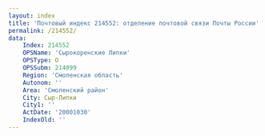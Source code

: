 ```yaml
---
layout: index
title: 'Почтовый индекс 214552: отделение почтовой связи Почты России'
permalink: /214552/
data:
    Index: 214552
    OPSName: 'Сырокоренские Липки'
    OPSType: О
    OPSSubm: 214099
    Region: 'Смоленская область'
    Autonom: ''
    Area: 'Смоленский район'
    City: Сыр-Липки
    City1: ''
    ActDate: '20001030'
    IndexOld: ''
---
```


